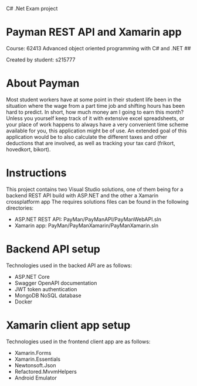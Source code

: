 C# .Net Exam project

# Payman REST API and Xamarin app #

Course: 62413 Advanced object oriented programming with C# and .NET ##

Created by student: s215777

About Payman
==================
Most student workers have at some point in their student life been in the situation where the wage from a
part time job and shifting hours has been hard to predict. In short, how much money am I going to earn
this month? Unless you yourself keep track of it with extensive excel spreadsheets, or your place of work
happens to always have a very convenient time scheme available for you, this application might be of
use. An extended goal of this application would be to also calculate the different taxes and other
deductions that are involved, as well as tracking your tax card (frikort, hovedkort, bikort).

Instructions
==================
This project contains two Visual Studio solutions, one of them being for a backend REST API build with ASP.NET and the other a Xamarin crossplatform app
The requires solutions files can be found in the following directories:
- ASP.NET REST API: PayMan/PayManAPI/PayManWebAPI.sln
- Xamarin app: PayMan/PayManXamarin/PayManXamarin.sln

Backend API setup
==================
Technologies used in the backed API are as follows:

- ASP.NET Core
- Swagger OpenAPI documentation
- JWT token authentication
- MongoDB NoSQL database
- Docker

Xamarin client app setup
==================
Technologies used in the frontend client app are as follows:

- Xamarin.Forms 
- Xamarin.Essentials
- Newtonsoft.Json
- Refactored.MvvmHelpers
- Android Emulator